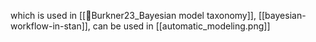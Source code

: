 which is used in [[📜Burkner23_Bayesian model taxonomy]], [[bayesian-workflow-in-stan]], 
can be used in [[automatic_modeling.png]]


